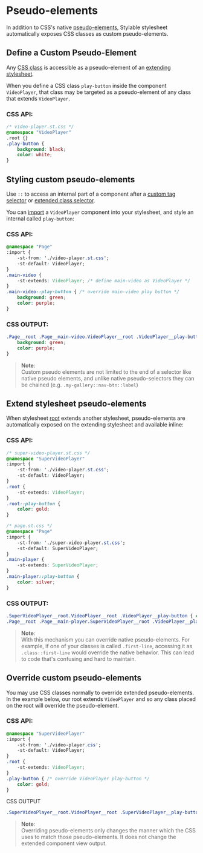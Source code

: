 
# Pseudo-elements

In addition to CSS's native [pseudo-elements](https://developer.mozilla.org/en/docs/Web/CSS/Pseudo-elements), Stylable stylesheet automatically exposes CSS classes as custom pseudo-elements.

## Define a Custom Pseudo-Element

Any [CSS class](./class-selectors.md) is accessible as a pseudo-element of an [extending stylesheet](./extend-stylesheet).

When you define a CSS class `play-button` inside the component `VideoPlayer`, that class may be targeted as a pseudo-element of any class that extends `VideoPlayer`.

### CSS API:
```css
/* video-player.st.css */
@namespace "VideoPlayer"
.root {}
.play-button { 
    background: black; 
    color: white;
}
```

## Styling custom pseudo-elements

Use `::` to access an internal part of a component after a [custom tag selector](./tag-selectors.md#custom-element) or [extended class selector](./extend-stylesheet.md).

You can [import](./imports.md) a `VideoPlayer` component into your stylesheet, and style an internal called `play-button`:

### CSS API:
```css
@namespace "Page"
:import {
    -st-from: './video-player.st.css';
    -st-default: VideoPlayer;
}
.main-video {
    -st-extends: VideoPlayer; /* define main-video as VideoPlayer */
}
.main-video::play-button { /* override main-video play button */
    background: green;
    color: purple;
}
```

### CSS OUTPUT:
```css
.Page__root .Page__main-video.VideoPlayer__root .VideoPlayer__play-button {
    background: green;
    color: purple;
}
```

> **Note**:  
> Custom pseudo elements are not limited to the end of a selector like native pseudo elements, and unlike native pseudo-selectors they can be chained (e.g. `.my-gallery::nav-btn::label`)


## Extend stylesheet pseudo-elements

When stylesheet [root](./root.md) extends another stylesheet, pseudo-elements are automatically exposed on the extending stylesheet and available inline:

### CSS API:
```css
/* super-video-player.st.css */
@namespace "SuperVideoPlayer"
:import {
    -st-from: './video-player.st.css';
    -st-default: VideoPlayer;
}
.root {
    -st-extends: VideoPlayer;
}
.root::play-button {
    color: gold;
}
```

```css
/* page.st.css */
@namespace "Page"
:import {
    -st-from: './super-video-player.st.css';
    -st-default: SuperVideoPlayer;
}
.main-player {
    -st-extends: SuperVideoPlayer;
}
.main-player::play-button {
    color: silver;
}
```

### CSS OUTPUT:
```css
.SuperVideoPlayer__root.VideoPlayer__root .VideoPlayer__play-button { color: gold; }
.Page__root .Page__main-player.SuperVideoPlayer__root .VideoPlayer__play-button { color: silver; }
```

> **Note**:  
> With this mechanism you can override native pseudo-elements. For example, if one of your classes is called `.first-line`, accessing it as `.class::first-line` would override the native behavior. This can lead to code that's confusing and hard to maintain.

## Override custom pseudo-elements

You may use CSS classes normally to override extended pseudo-elements. In the example below, our root extends `VideoPlayer` and so any class placed on the root will override the pseudo-element.

### CSS API:
```css
@namespace "SuperVideoPlayer"
:import {
    -st-from: './video-player.css';
    -st-default: VideoPlayer;
}
.root {
    -st-extends: VideoPlayer;
}
.play-button { /* override VideoPlayer play-button */
    color: gold;
}
```

CSS OUTPUT
```css
.SuperVideoPlayer__root.VideoPlayer__root .SuperVideoPlayer__play-button { color: gold; }
```

> **Note**:  
> Overriding pseudo-elements only changes the manner which the CSS uses to match those pseudo-elements. It does not change the extended component view output.

